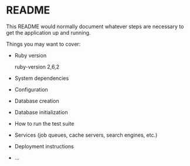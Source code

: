 # README

This README would normally document whatever steps are necessary to get the
application up and running.

Things you may want to cover:

* Ruby version

    ruby-version 2,6,2

* System dependencies

* Configuration

* Database creation

* Database initialization

* How to run the test suite

* Services (job queues, cache servers, search engines, etc.)

* Deployment instructions

* ...
